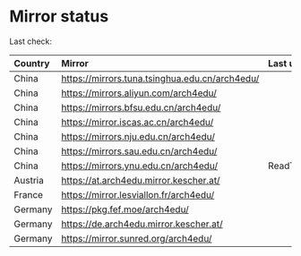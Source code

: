 <script src="./time.js"></script>
# Mirror status
Last check: <script type="text/javascript">localize(1682673446.0708654);</script>

|Country|Mirror|Last update|
|:------|:-----|:----------|
|China|https://mirrors.tuna.tsinghua.edu.cn/arch4edu/|<script type="text/javascript">localize(1682663512);</script>|
|China|https://mirrors.aliyun.com/arch4edu/|<script type="text/javascript">localize(1682620249);</script>|
|China|https://mirrors.bfsu.edu.cn/arch4edu/|<script type="text/javascript">localize(1682620249);</script>|
|China|https://mirror.iscas.ac.cn/arch4edu/|<script type="text/javascript">localize(1682663512);</script>|
|China|https://mirrors.nju.edu.cn/arch4edu/|<script type="text/javascript">localize(1682584452);</script>|
|China|https://mirrors.sau.edu.cn/arch4edu/|<script type="text/javascript">localize(1673850842);</script>|
|China|https://mirrors.ynu.edu.cn/arch4edu/|ReadTimeout|
|Austria|https://at.arch4edu.mirror.kescher.at/|<script type="text/javascript">localize(1682620249);</script>|
|France|https://mirror.lesviallon.fr/arch4edu/|<script type="text/javascript">localize(1682620249);</script>|
|Germany|https://pkg.fef.moe/arch4edu/|<script type="text/javascript">localize(1682620249);</script>|
|Germany|https://de.arch4edu.mirror.kescher.at/|<script type="text/javascript">localize(1682620249);</script>|
|Germany|https://mirror.sunred.org/arch4edu/|<script type="text/javascript">localize(1682620249);</script>|

<script src="./tablefilter/tablefilter.js"></script>
<script src="./table.js"></script>